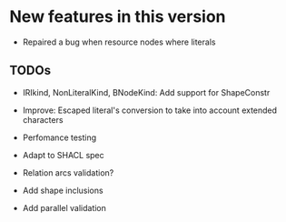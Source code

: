 New features in this version
============================

- Repaired a bug when resource nodes where literals  


 TODOs
------

-   IRIkind, NonLiteralKind, BNodeKind: Add support for ShapeConstr 

- 	Improve: Escaped literal's conversion to take into account extended characters
   
-   Perfomance testing

-   Adapt to SHACL spec

-   Relation arcs validation?

-   Add shape inclusions

-   Add parallel validation


